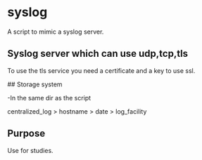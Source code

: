 # syslog
A script to mimic a syslog server.


## Syslog server which can use udp,tcp,tls
  
  To use the tls service you need a certificate and a key to use ssl.
  
## Storage system 
  
-In the same dir as the script 

centralized_log > hostname > date > log_facility 

## Purpose 
 
Use for studies.
